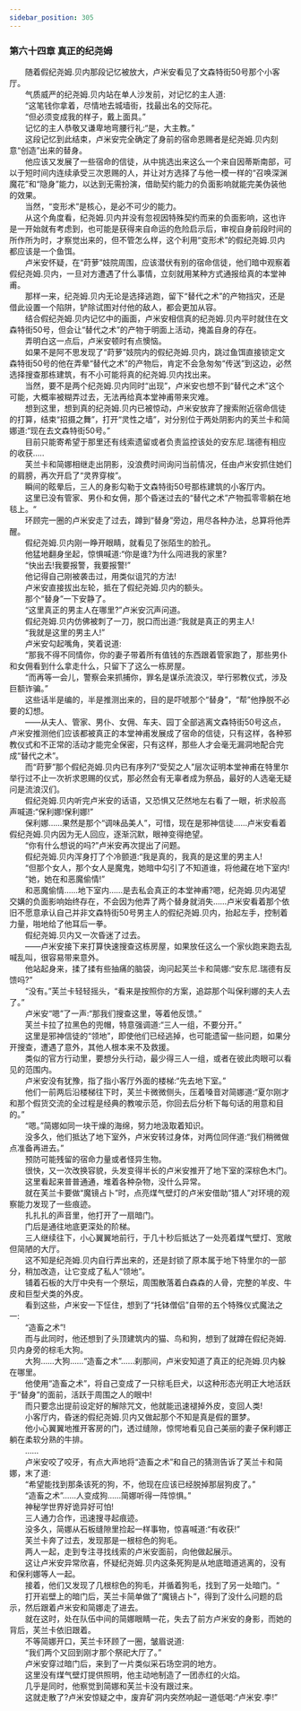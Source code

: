 ```yaml
---
sidebar_position: 305
---
```

### 第六十四章 真正的纪尧姆  


　　随着假纪尧姆.贝内那段记忆被放大，卢米安看见了文森特街50号那个小客厅。  
　　气质威严的纪尧姆.贝内站在单人沙发前，对记忆的主人道:  
　　“这笔钱你拿着，尽情地去城墙街，找最出名的交际花。  
　　“但必须变成我的样子，戴上面具。”  
　　记忆的主人恭敬又谦卑地弯腰行礼:“是，大主教。”  
　　这段记忆到此结束，卢米安完全确定了身前的宿命恩赐者是纪尧姆.贝内刻意“创造”出来的替身。  
　　他应该又发展了一些宿命的信徒，从中挑选出来这么一个来自因蒂斯南部，可以于短时间内连续承受三次恩赐的人，并让对方选择了与他一模一样的“召唤深渊魔花”和“隐身”能力，以达到无需扮演，借助契约能力的负面影响就能完美伪装他的效果。  
　　当然，“变形术”是核心，是必不可少的能力。  
　　从这个角度看，纪尧姆.贝内并没有忽视因特殊契约而来的负面影响，这也许是一开始就有考虑到，也可能是获得来自命运的危险启示后，审视自身前段时间的所作所为时，才察觉出来的，但不管怎么样，这个利用“变形术”的假纪尧姆.贝内都应该是一个鱼饵。  
　　卢米安怀疑，在“莳萝”妓院周围，应该潜伏有别的宿命信徒，他们暗中观察着假纪尧姆.贝内，一旦对方遭遇了什么事情，立刻就用某种方式通报给真的本堂神甫。  
　　那样一来，纪尧姆.贝内无论是选择逃跑，留下“替代之术”的产物挡灾，还是借此设置一个陷阱，铲除试图对付他的敌人，都会更加从容。  
　　结合假纪尧姆.贝内记忆中的画面，卢米安相信真的纪尧姆.贝内平时就住在文森特街50号，但会让“替代之术”的产物于明面上活动，掩盖自身的存在。  
　　弄明白这一点后，卢米安顿时有点懊恼。  
　　如果不是阿不思发现了“莳萝”妓院内的假纪尧姆.贝内，跳过鱼饵直接锁定文森特街50号的他在弄晕“替代之术”的产物后，肯定不会急匆匆“传送”到这边，必然选择搜查那栋建筑，有不小可能将真的纪尧姆.贝内找出来。  
　　当然，要不是两个纪尧姆.贝内同时“出现”，卢米安也想不到“替代之术”这个可能，大概率被糊弄过去，无法再给真本堂神甫带来灾难。  
　　想到这里，想到真的纪尧姆.贝内已被惊动，卢米安放弃了搜索附近宿命信徒的打算，结束“招摄之舞”，打开“灵性之墙”，对分别位于两处阴影内的芙兰卡和简娜道:“现在去文森特街50号。”  
　　目前只能寄希望于那里还有线索遗留或者负责监控该处的安东尼.瑞德有相应的收获…..  
　　芙兰卡和简娜相继走出阴影，没浪费时间询问当前情况，任由卢米安抓住她们的肩膀，再次开启了“灵界穿梭”。  
　　瞬间的眩晕后，三人的身影勾勒于文森特街50号那栋建筑的小客厅内。  
　　这里已没有管家、男仆和女佣，那个昏迷过去的“替代之术”产物孤零零躺在地毯上。“  
　　环顾完一圈的卢米安走了过去，蹲到“替身”旁边，用尽各种办法，总算将他弄醒。  
　　假纪尧姆.贝内刚一睁开眼睛，就看见了张陌生的脸孔。  
　　他猛地翻身坐起，惊惧喊道:“你是谁?为什么闯进我的家里?  
　　“快出去!我要报警，我要报警!”  
　　他记得自己刚被袭击过，用类似诅咒的方法!  
　　卢米安直接拔出左轮，抵在了假纪尧姆.贝内的额头。  
　　那个“替身”一下安静了。  
　　“这里真正的男主人在哪里?”卢米安沉声问道。  
　　假纪尧姆.贝内仿佛被刺了一刀，脱口而出道:“我就是真正的男主人!  
　　“我就是这里的男主人!”  
　　卢米安勾起嘴角，笑着说道:  
　　“那我不得不同情你，你的妻子带着所有值钱的东西跟着管家跑了，那些男仆和女佣看到什么拿走什么，只留下了这么一栋房屋。  
　　“而再等一会儿，警察会来抓捕你，罪名是谋杀流浪汉，举行邪教仪式，涉及巨额诈骗。”  
　　这些话半是编的，半是推测出来的，目的是吓唬那个“替身”，“帮”他挣脱不必要的幻想。  
　　——从夫人、管家、男仆、女佣、车夫、园丁全部逃离文森特街50号这点，卢米安推测他们应该都被真正的本堂神甫发展成了宿命的信徒，只有这样，各种邪教仪式和不正常的活动才能完全保密，只有这样，那些人才会毫无漏洞地配合完成“替代之术”。  
　　而“莳萝”那个假纪尧姆.贝内已有序列7“受契之人”层次证明本堂神甫在特里尔举行过不止一次祈求恩赐的仪式，那必然会有无辜者成为祭品，最好的人选毫无疑问是流浪汉们。  
　　假纪尧姆.贝内听完卢米安的话语，又恐惧又茫然地左右看了一眼，祈求般高声喊道:“保利娜!保利娜!”  
　　保利娜……果然是那个“调味品美人”，可惜，现在是邪神信徒……卢米安看着假纪尧姆.贝内因为无人回应，逐渐沉默，眼神变得绝望。  
　　“你有什么想说的吗?”卢米安再次提出了问题。  
　　假纪尧姆.贝内浑身打了个冷颤道:“我是真的，我真的是这里的男主人!  
　　“但那个女人，那个女人是魔鬼，她暗中勾引了不知道谁，将他藏在地下室内!  
　　“她，她在和恶魔偷情!”  
　　和恶魔偷情……地下室内……是去私会真正的本堂神甫?嗯，纪尧姆.贝内渴望交媾的负面影响始终存在，不会因为他弄了两个替身就消失……卢米安看着那个依旧不愿意承认自己并非文森特街50号男主人的假纪尧姆.贝内，抬起左手，控制着力量，啪地给了他耳后一拳。  
　　假纪尧姆.贝内又一次昏迷了过去。  
　　——卢米安接下来打算快速搜查这栋房屋，如果放任这么一个家伙跑来跑去乱喊乱叫，很容易带来意外。  
　　他站起身来，揉了揉有些抽痛的脑袋，询问起芙兰卡和简娜:“安东尼.瑞德有反馈吗?”  
　　“没有。”芙兰卡轻轻摇头，“看来是按照你的方案，追踪那个叫保利娜的夫人去了。”  
　　卢米安“嗯”了一声:“那我们搜查这里，等着他反馈。”  
　　芙兰卡拉了拉黑色的兜帽，特意强调道:“三人一组，不要分开。”  
　　这里是邪神信徒的“领地”，即使他们已经逃掉，也可能遗留一些问题，如果分开搜查，遭遇了意外，其他人根本来不及救援。  
　　类似的官方行动里，要想分头行动，最少得三人一组，或者在彼此肉眼可以看见的范围内。  
　　卢米安没有犹豫，指了指小客厅外面的楼梯:“先去地下室。”  
　　他们一前两后沿楼梯往下时，芙兰卡微微侧头，压着嗓音对简娜道:“夏尔刚才和那个假货交流的全过程是经典的教唆示范，你回去后分析下每句话的用意和目的。”  
　　“嗯。”简娜如同一块干燥的海绵，努力地汲取着知识。  
　　没多久，他们抵达了地下室外，卢米安转过身体，对两位同伴道:“我们稍微做点准备再进去。”  
　　预防可能残留的宿命力量或者怪异生物。  
　　很快，又一次改换容貌，头发变得半长的卢米安推开了地下室的深棕色木门。  
　　这里看起来普普通通，堆着各种杂物，没什么异常。  
　　就在芙兰卡要做“魔镜占卜”时，点亮煤气壁灯的卢米安借助“猎人”对环境的观察能力发现了一些痕迹。  
　　扎扎扎的声音里，他打开了一扇暗门。  
　　门后是通往地底更深处的阶梯。  
　　三人继续往下，小心翼翼地前行，于几十秒后抵达了一处亮着煤气壁灯、宽敞但简陋的大厅。  
　　这不知是纪尧姆.贝内自行弄出来的，还是封锁了原本属于地下特里尔的一部分，稍加改造，让它变成了私人“领地”。  
　　铺着石板的大厅中央有一个祭坛，周围散落着白森森的人骨，完整的羊皮、牛皮和巨型犬类的外皮。  
　　看到这些，卢米安一下怔住，想到了“托钵僧侣”自带的五个特殊仪式魔法之一:  
　　“造畜之术”!  
　　而与此同时，他还想到了头顶建筑内的猫、鸟和狗，想到了就蹲在假纪尧姆.贝内身旁的棕毛大狗。  
　　大狗……大狗……“造畜之术”……刹那间，卢米安知道了真正的纪尧姆.贝内躲在哪里。  
　　他使用“造畜之术”，将自己变成了一只棕毛巨犬，以这种形态光明正大地活跃于“替身”的面前，活跃于周围之人的眼中!  
　　而只要念出提前设定好的解除咒文，他就能迅速褪掉外皮，变回人类!  
　　小客厅内，昏迷的假纪尧姆.贝内又做起那个不知是真是假的噩梦。  
　　他小心翼翼地推开客房的门，透过缝隙，惊愕地看见自己美丽的妻子保利娜正躺在柔软分熟的牛排。  
　　……  
　　卢米安咬了咬牙，有点大声地将“造畜之术”和自己的猜测告诉了芙兰卡和简娜，末了道:  
　　“希望能找到那条该死的狗，不，他现在应该已经脱掉那层狗皮了。”  
　　“造畜之术”……人变成狗……简娜听得一阵惊惧。”  
　　神秘学世界好诡异好可怕!  
　　三人通力合作，迅速搜寻起痕迹。  
　　没多久，简娜从石板缝隙里捡起一样事物，惊喜喊道:“有收获!”  
　　芙兰卡奔了过去，发现那是一根棕色的狗毛。  
　　两人一起，走到专注寻找线索的卢米安面前，向他做起展示。  
　　这让卢米安异常欣喜，怀疑纪尧姆.贝内这条死狗是从地底暗道逃离的，没有和保利娜等人一起。  
　　接着，他们又发现了几根棕色的狗毛，并循着狗毛，找到了另一处暗门。“  
　　打开岩壁上的暗门后，芙兰卡简单做了“魔镜占卜”，得到了没什么问题的启示，然后跟着卢米安和简娜走了进去。  
　　就在这时，处在队伍中间的简娜眼睛一花，失去了前方卢米安的身影，而她的背后，芙兰卡依旧跟着。  
　　不等简娜开口，芙兰卡环顾了一圈，皱眉说道:  
　　“我们两个又回到刚才那个祭祀大厅了。”  
　　卢米安穿过暗门后，来到了一片类似采石场空洞的地方。  
　　这里没有煤气壁灯提供照明，他主动地制造了一团赤红的火焰。  
　　几乎是同时，他察觉到简娜和芙兰卡没有跟过来。  
　　这就走散了?卢米安惊疑之中，废弃矿洞内突然响起一道低喝:“卢米安.李!”  
